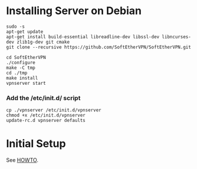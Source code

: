 # Installing Server on Debian 

```
sudo -s
apt-get update
apt-get install build-essential libreadline-dev libssl-dev libncurses-dev zlib1g-dev git cmake
git clone --recursive https://github.com/SoftEtherVPN/SoftEtherVPN.git

cd SoftEtherVPN
./configure
make -C tmp
cd ./tmp
make install
vpnserver start
```

### Add the /etc/init.d/ script 

```
cp ./vpnserver /etc/init.d/vpnserver
chmod +x /etc/init.d/vpnserver
update-rc.d vpnserver defaults
```


# Initial Setup 

See [HOWTO](./HOWTO.md).
